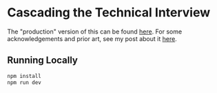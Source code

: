 # Cascading the Technical Interview

The "production" version of this can be found [here](http://whiteboard.guide).
For some acknowledgements and prior art, see my post about it [here](https://reesew.io/posts/cascading-the-technical-interview).

## Running Locally

```bash
npm install
npm run dev
```
